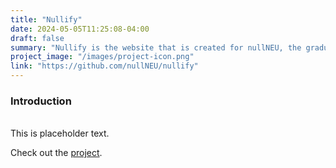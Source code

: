 ```yaml
---
title: "Nullify"
date: 2024-05-05T11:25:08-04:00
draft: false
summary: "Nullify is the website that is created for nullNEU, the graduate club at Northeastern University focusing on Cybersecurity."
project_image: "/images/project-icon.png"
link: "https://github.com/nullNEU/nullify"
---
```


### Introduction  
\
This is placeholder text.

Check out the [project](https://github.com/nullNEU/nullify).